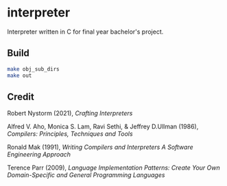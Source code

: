 # interpreter

Interpreter written in C for final year bachelor's project.

## Build

```bash
make obj_sub_dirs
make out
```

## Credit

Robert Nystorm (2021), *Crafting Interpreters*

Alfred V. Aho, Monica S. Lam, Ravi Sethi, & Jeffrey D.Ullman (1986), *Compilers: Principles, Techniques and Tools*

Ronald Mak (1991), *Writing Compilers and Interpreters A Software Engineering Approach*

Terence Parr (2009), *Language Implementation Patterns: Create Your Own Domain-Specific and General Programming Languages*
